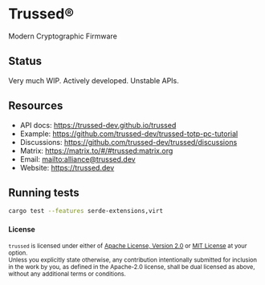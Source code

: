 # Trussed®

Modern Cryptographic Firmware


## Status

Very much WIP. Actively developed. Unstable APIs.


## Resources

- API docs: <https://trussed-dev.github.io/trussed>
- Example: <https://github.com/trussed-dev/trussed-totp-pc-tutorial>
- Discussions: <https://github.com/trussed-dev/trussed/discussions>
- Matrix: <https://matrix.to/#/#trussed:matrix.org>
- Email: <mailto:alliance@trussed.dev>
- Website: <https://trussed.dev>


## Running tests

```bash
cargo test --features serde-extensions,virt
```

#### License

<sup>`trussed` is licensed under either of [Apache License, Version 2.0](LICENSE-APACHE) or [MIT License](LICENSE-MIT) at your option.</sup>
<br>
<sub>Unless you explicitly state otherwise, any contribution intentionally submitted for inclusion in the work by you, as defined in the Apache-2.0 license, shall be dual licensed as above, without any additional terms or conditions.</sub>
